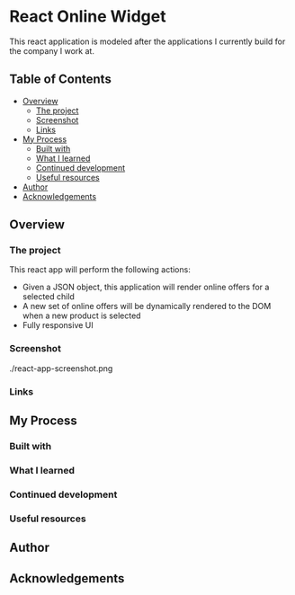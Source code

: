 # React Online Widget

This react application is modeled after the applications I currently build for the company I work at.

## Table of Contents

- [Overview](#overview)
  - [The project](#the-project)
  - [Screenshot](#screenshot)
  - [Links](#links)
- [My Process](#my-process)
  - [Built with](#built-with)
  - [What I learned](#what-i-learned)
  - [Continued development](#continued-development)
  - [Useful resources](#useful-resources)
- [Author](#author)
- [Acknowledgements](#acknowledgements)

## Overview

### The project

This react app will perform the following actions:

- Given a JSON object, this application will render online offers for a selected child
- A new set of online offers will be dynamically rendered to the DOM when a new product is selected
- Fully responsive UI

### Screenshot

./react-app-screenshot.png

### Links

## My Process

### Built with

### What I learned

### Continued development

### Useful resources

## Author

## Acknowledgements
